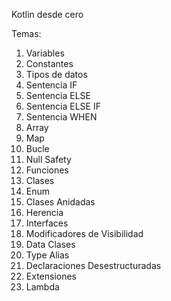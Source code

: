 Kotlin desde cero

Temas:
1. Variables
2. Constantes
3. Tipos de datos
4. Sentencia IF
5. Sentencia ELSE
6. Sentencia ELSE IF
7. Sentencia WHEN
8. Array
9. Map
10. Bucle
11. Null Safety
12. Funciones
13. Clases
14. Enum
15. Clases Anidadas
16. Herencia
17. Interfaces
18. Modificadores de Visibilidad
19. Data Clases
20. Type Alias
21. Declaraciones Desestructuradas
22. Extensiones
23. Lambda

